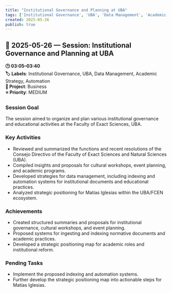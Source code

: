 ```yaml
---
title: "Institutional Governance and Planning at UBA"
tags: ['Institutional Governance', 'UBA', 'Data Management', 'Academic Strategy', 'Automation']
created: 2025-05-26
publish: true
---
```


## 📅 2025-05-26 — Session: Institutional Governance and Planning at UBA

**🕒 03:05–03:40**  
**🏷️ Labels**: Institutional Governance, UBA, Data Management, Academic Strategy, Automation  
**📂 Project**: Business  
**⭐ Priority**: MEDIUM  


### Session Goal
The session aimed to organize and plan various institutional governance and educational activities at the Faculty of Exact Sciences, UBA.

### Key Activities
- Reviewed and summarized the functions and recent resolutions of the Consejo Directivo of the Faculty of Exact Sciences and Natural Sciences (UBA).
- Compiled insights and proposals for cultural workshops, event planning, and academic programs.
- Developed strategies for data management, including indexing and automation systems for institutional documents and educational practices.
- Analyzed strategic positioning for Matías Iglesias within the UBA/FCEN ecosystem.

### Achievements
- Created structured summaries and proposals for institutional governance, cultural workshops, and event planning.
- Proposed systems for ingesting and indexing normative documents and academic practices.
- Developed a strategic positioning map for academic roles and institutional reform.

### Pending Tasks
- Implement the proposed indexing and automation systems.
- Further develop the strategic positioning map into actionable steps for Matías Iglesias.
